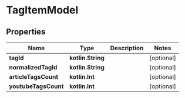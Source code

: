 
# TagItemModel

## Properties
Name | Type | Description | Notes
------------ | ------------- | ------------- | -------------
**tagId** | **kotlin.String** |  |  [optional]
**normalizedTagId** | **kotlin.String** |  |  [optional]
**articleTagsCount** | **kotlin.Int** |  |  [optional]
**youtubeTagsCount** | **kotlin.Int** |  |  [optional]



